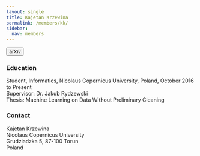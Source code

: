 ```yaml
---
layout: single
title: Kajetan Krzewina
permalink: /members/kk/
sidebar:
  nav: members
---
```


<button name="button" class="btn btn-default btn-sm">arXiv</button>

### Education

Student, Informatics, Nicolaus Copernicus University, Poland, October 2016 to Present  
Supervisor: Dr. Jakub Rydzewski  
Thesis: Machine Learning on Data Without Preliminary Cleaning  

### Contact

Kajetan Krzewina  
Nicolaus Copernicus University  
Grudziadzka 5, 87-100 Torun  
Poland  
